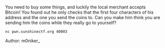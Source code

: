 You need to buy some things, and luckily the local merchant accepts Bitcoin! You found out he only checks that the first four characters of his address and the one you send the coins to. Can you make him think you are sending him the coins while they really go to yourself?

`nc pwn.sunshinectf.org 40003`

Author: m0niker_
